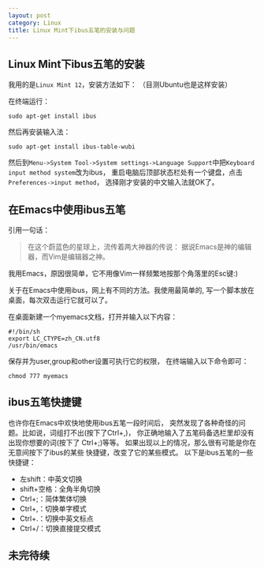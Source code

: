 ```yaml
---
layout: post
category: Linux
title: Linux Mint下ibus五笔的安装与问题
---
```

## Linux Mint下ibus五笔的安装

我用的是`Linux Mint 12`，安装方法如下：
（目测Ubuntu也是这样安装）

在终端运行：

	sudo apt-get install ibus
	
然后再安装输入法：

	sudo apt-get install ibus-table-wubi
	
然后到`Menu->System Tool->System settings->Language
Support`中把`Keyboard input method system`改为ibus，
重启电脑后顶部状态栏处有一个键盘，点击`Preferences->input method`，
选择刚才安装的中文输入法就OK了。

## 在Emacs中使用ibus五笔

引用一句话：

> 在这个蔚蓝色的星球上，流传着两大神器的传说：
> 据说Emacs是神的编辑器，而Vim是编辑器之神。

我用Emacs，原因很简单，它不用像Vim一样频繁地按那个角落里的Esc键:)
 
关于在Emacs中使用ibus，网上有不同的方法。我使用最简单的,
写一个脚本放在桌面，每次双击运行它就可以了。

在桌面新建一个myemacs文档，打开并输入以下内容：

	#!/bin/sh
	export LC_CTYPE=zh_CN.utf8
	/usr/bin/emacs

保存并为user,group和other设置可执行它的权限，
在终端输入以下命令即可：

	chmod 777 myemacs
	
## ibus五笔快捷键

也许你在Emacs中欢快地使用ibus五笔一段时间后，
突然发现了各种奇怪的问题。比如说，词组打不出(按下了Ctrl+,)，
你正确地输入了五笔码备选栏里却没有出现你想要的词(按下了
Ctrl+;)等等。
如果出现以上的情况，那么很有可能是你在无意间按下了ibus的某些
快捷键，改变了它的某些模式。
以下是ibus五笔的一些快捷键：

* 左shift：中英文切换
* shift+空格：全角半角切换
* Ctrl+;：简体繁体切换
* Ctrl+,：切换单字模式
* Ctrl+.：切换中英文标点
* Ctrl+/：切换直接提交模式

## 未完待续


